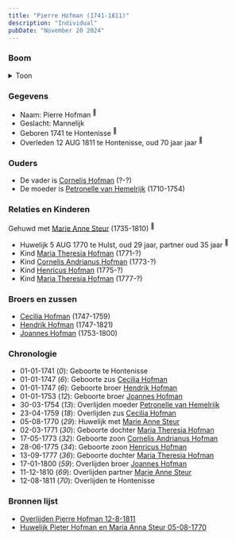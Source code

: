 ```yaml
---
title: "Pierre Hofman (1741-1811)"
description: "Individual"
pubDate: "November 20 2024"
---
```


### Boom
<details><summary>Toon</summary>

![test](https://www.plantuml.com/plantuml/svg/dPNVRzem4CVV_LUSseSz8UK78O0GBJ0OcyQ4rlPXcYPaaYju90woJH6g-Dzt42j0c0hjc-sxytrytxlaNXkkp2fDc5u8kUIAfp3bqMAcifMCUrcIAJ2AIqqcb8RDHOmG2HKbcAynNPeDf9XEKUdyI1jKc9dD4jdHhL72jOPN1W3TJCMe7kSYMaZKkjLAkP3jDlXiozWd6EzJQPP7tFGo9J4H6eRPSyhb3N0DNnt7gJO0Rll-81XqwThNPu59l8LMSygdcyaqCoR1PXlkA9lMHcNPaOjUh99amcKyYHHPfnbXx7tlYC2c7IC5KU84uOLB66AAYH9_5qN-mA7yWsxVx_jlv7T3ru7lFDLhH7hrPGZVWL7d9yK5rUEuWglLN6CS2paZNwyAd_izylKQUwm1ORaXt2PYDZSROi_MXBPbjboLYlLWblzmO2FfO6yAM546WKfXkVP108LgbpLmmwfBDqY3KcXzHGrS3pfFNy2jkoTnsu9gn9L0w4Y9y61mfGvWjUj4yGFI-ZA7czUtJXgUSFn7Yo173aEdaC9ppgKuUW27npbDYgP5gRor-ZMly6oZX4H9-9m6-PqzNenMHyR48rTdGrQxQiYeSqQTNpiK_wCeGvHAHES0eNCDW5U7Rqy_TW31Hm7ULeHgV4rV-V3G7-ymmdTZsB6o8-avpBRpuS2sLCMsI6dVEDs79V_GPRQpAh_fAnsZ_5C4Mg5BXZ17807A1fUnUvGn_JN-0G00)
</details>

### Gegevens
- Naam: Pierre Hofman <sup><a href="../s00074/" style="text-decoration:none" title="Overlijden Pierre Hofman 12-8-1811">:link:</a></sup>
- Geslacht: Mannelijk
- Geboren 1741 te Hontenisse <sup><a href="../s00074/" style="text-decoration:none" title="Overlijden Pierre Hofman 12-8-1811">:link:</a></sup>
- Overleden 12 AUG 1811 te Hontenisse, oud 70 jaar jaar <sup><a href="../s00074/" style="text-decoration:none" title="Overlijden Pierre Hofman 12-8-1811">:link:</a></sup>

### Ouders
- De vader is [Cornelis Hofman](../i00049/) (?-?)
- De moeder is [Petronelle van Hemelrijk](../i00050/) (1710-1754)

### Relaties en Kinderen

Gehuwd met [Marie Anne Steur](../i00056/) (1735-1810) <sup><a href="../s00089/" style="text-decoration:none" title="Huwelijk Pieter Hofman en Maria Anna Steur 05-08-1770 ">:link:</a></sup>
- Huwelijk 5 AUG 1770 te Hulst, oud 29 jaar, partner oud 35 jaar <sup><a href="../s00089/" style="text-decoration:none" title="Huwelijk Pieter Hofman en Maria Anna Steur 05-08-1770 ">:link:</a></sup>
- Kind [Maria Theresia Hofman](../i00068/) (1771-?)
- Kind [Cornelis Andrianus Hofman](../i00069/) (1773-?)
- Kind [Henricus Hofman](../i00070/) (1775-?)
- Kind [Maria Theresia Hofman](../i00071/) (1777-?)

### Broers en zussen
- [Cecilia Hofman](../i00054/) (1747-1759)
- [Hendrik Hofman](../i00057/) (1747-1821)
- [Joannes Hofman](../i00040/) (1753-1800)

### Chronologie
- 01-01-1741 (<i>0</i>): Geboorte te Hontenisse
- 01-01-1747 (<i>6</i>): Geboorte zus [Cecilia Hofman](../i00054/)
- 01-01-1747 (<i>6</i>): Geboorte broer [Hendrik Hofman](../i00057/)
- 01-01-1753 (<i>12</i>): Geboorte broer [Joannes Hofman](../i00040/)
- 30-03-1754 (<i>13</i>): Overlijden moeder [Petronelle van Hemelrijk](../i00050/)
- 23-04-1759 (<i>18</i>): Overlijden zus [Cecilia Hofman](../i00054/)
- 05-08-1770 (<i>29</i>): Huwelijk met [Marie Anne Steur](../i00056/)
- 02-03-1771 (<i>30</i>): Geboorte dochter [Maria Theresia Hofman](../i00068/)
- 17-05-1773 (<i>32</i>): Geboorte zoon [Cornelis Andrianus Hofman](../i00069/)
- 28-06-1775 (<i>34</i>): Geboorte zoon [Henricus Hofman](../i00070/)
- 13-09-1777 (<i>36</i>): Geboorte dochter [Maria Theresia Hofman](../i00071/)
- 17-01-1800 (<i>59</i>): Overlijden broer [Joannes Hofman](../i00040/)
- 11-12-1810 (<i>69</i>): Overlijden partner [Marie Anne Steur](../i00056/)
- 12-08-1811 (<i>70</i>): Overlijden te Hontenisse

### Bronnen lijst
- [Overlijden Pierre Hofman 12-8-1811](../s00074/)
- [Huwelijk Pieter Hofman en Maria Anna Steur 05-08-1770 ](../s00089/)